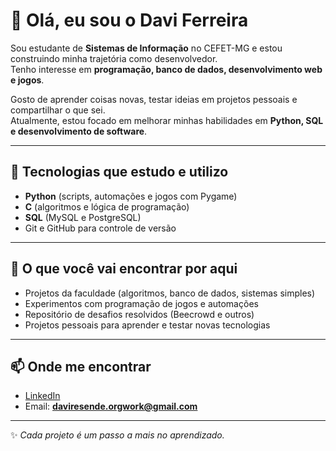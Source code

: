 # 👋 Olá, eu sou o Davi Ferreira

Sou estudante de **Sistemas de Informação** no CEFET-MG e estou construindo minha trajetória como desenvolvedor.  
Tenho interesse em **programação, banco de dados, desenvolvimento web e jogos**.  

Gosto de aprender coisas novas, testar ideias em projetos pessoais e compartilhar o que sei.  
Atualmente, estou focado em melhorar minhas habilidades em **Python, SQL e desenvolvimento de software**.  

---

## 🔧 Tecnologias que estudo e utilizo
- **Python** (scripts, automações e jogos com Pygame)  
- **C** (algoritmos e lógica de programação)  
- **SQL** (MySQL e PostgreSQL)  
- Git e GitHub para controle de versão  

---

## 📂 O que você vai encontrar por aqui
- Projetos da faculdade (algoritmos, banco de dados, sistemas simples)  
- Experimentos com programação de jogos e automações  
- Repositório de desafios resolvidos (Beecrowd e outros)  
- Projetos pessoais para aprender e testar novas tecnologias  

---

## 📫 Onde me encontrar
- [LinkedIn](https://www.linkedin.com/in/davi-resende-2406912b5/)  
- Email: **daviresende.orgwork@gmail.com**  

---

✨ *Cada projeto é um passo a mais no aprendizado.*

